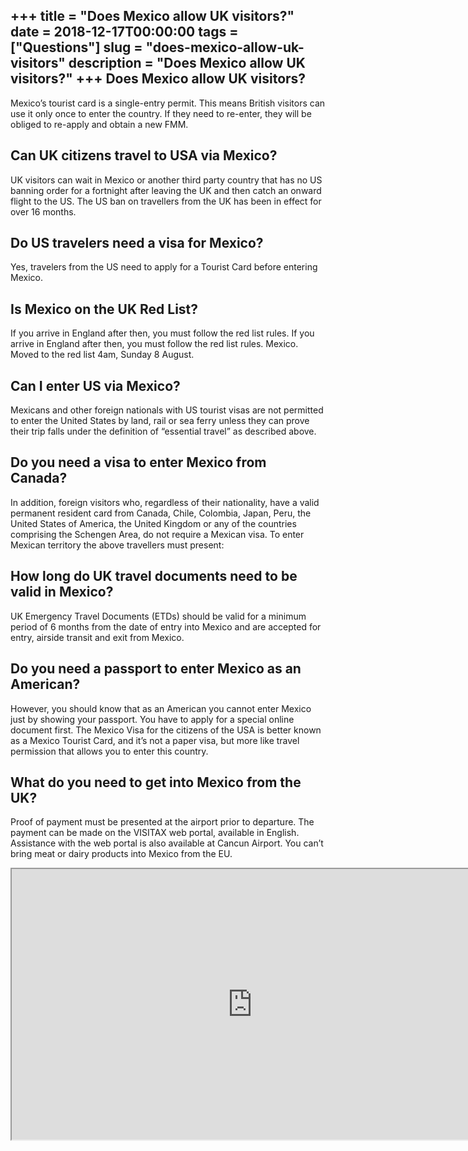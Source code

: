 +++
title = "Does Mexico allow UK visitors?"
date = 2018-12-17T00:00:00
tags = ["Questions"]
slug = "does-mexico-allow-uk-visitors"
description = "Does Mexico allow UK visitors?"
+++
Does Mexico allow UK visitors?
------------------------------

Mexico’s tourist card is a single-entry permit. This means British visitors can use it only once to enter the country. If they need to re-enter, they will be obliged to re-apply and obtain a new FMM.

Can UK citizens travel to USA via Mexico?
-----------------------------------------

UK visitors can wait in Mexico or another third party country that has no US banning order for a fortnight after leaving the UK and then catch an onward flight to the US. The US ban on travellers from the UK has been in effect for over 16 months.

Do US travelers need a visa for Mexico?
---------------------------------------

Yes, travelers from the US need to apply for a Tourist Card before entering Mexico.

Is Mexico on the UK Red List?
-----------------------------

If you arrive in England after then, you must follow the red list rules. If you arrive in England after then, you must follow the red list rules. Mexico. Moved to the red list 4am, Sunday 8 August.

Can I enter US via Mexico?
--------------------------

Mexicans and other foreign nationals with US tourist visas are not permitted to enter the United States by land, rail or sea ferry unless they can prove their trip falls under the definition of “essential travel” as described above.

Do you need a visa to enter Mexico from Canada?
-----------------------------------------------

In addition, foreign visitors who, regardless of their nationality, have a valid permanent resident card from Canada, Chile, Colombia, Japan, Peru, the United States of America, the United Kingdom or any of the countries comprising the Schengen Area, do not require a Mexican visa. To enter Mexican territory the above travellers must present:

How long do UK travel documents need to be valid in Mexico?
-----------------------------------------------------------

UK Emergency Travel Documents (ETDs) should be valid for a minimum period of 6 months from the date of entry into Mexico and are accepted for entry, airside transit and exit from Mexico.

Do you need a passport to enter Mexico as an American?
------------------------------------------------------

However, you should know that as an American you cannot enter Mexico just by showing your passport. You have to apply for a special online document first. The Mexico Visa for the citizens of the USA is better known as a Mexico Tourist Card, and it’s not a paper visa, but more like travel permission that allows you to enter this country.

What do you need to get into Mexico from the UK?
------------------------------------------------

Proof of payment must be presented at the airport prior to departure. The payment can be made on the VISITAX web portal, available in English. Assistance with the web portal is also available at Cancun Airport. You can’t bring meat or dairy products into Mexico from the EU.

<iframe allow="accelerometer; autoplay; clipboard-write; encrypted-media; gyroscope; picture-in-picture" allowfullscreen="" class="__youtube_prefs__  epyt-is-override  no-lazyload" data-no-lazy="1" data-origheight="433" data-origwidth="770" data-skipgform_ajax_framebjll="" height="433" id="_ytid_97690" loading="lazy" src="https://www.youtube.com/embed/NZgeZGyTVOg?enablejsapi=1&autoplay=0&cc_load_policy=0&cc_lang_pref=&iv_load_policy=1&loop=0&modestbranding=0&rel=1&fs=1&playsinline=0&autohide=2&theme=dark&color=red&controls=1&" title="YouTube player" width="770"></iframe>